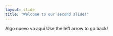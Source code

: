 ```yaml
---
layout: slide
title: "Welcome to our second slide!"
---
```

Algo nuevo va aquí
Use the left arrow to go back!
